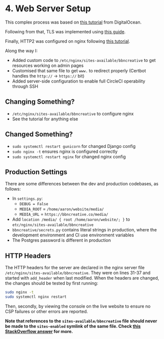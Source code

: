 # 4. Web Server Setup

This complex process was based on [this tutorial](https://www.digitalocean.com/community/tutorials/how-to-set-up-django-with-postgres-nginx-and-gunicorn-on-ubuntu-18-04) from DigitalOcean.

Following from that, TLS was implemented using [this guide](https://www.digitalocean.com/community/tutorials/how-to-secure-nginx-with-let-s-encrypt-on-ubuntu-18-04).

Finally, HTTP2 was configured on nginx following [this tutorial](https://www.digitalocean.com/community/tutorials/how-to-set-up-nginx-with-http-2-support-on-ubuntu-18-04#step-1-%E2%80%94-enabling-http2-support).

Along the way I:

- Added custom code to `/etc/nginx/sites-available/bbncreative` to get resources working on admin pages
- Customised that same file to get `www.` to redirect properly (Certbot handles the `http://` -> `https://` bit)
- Added server-side configuration to enable full CircleCI operability through SSH

## Changing Something?

- `/etc/nginx/sites-available/bbncreative` to configure nginx
- See the tutorial for anything else

## Changed Something?

- `sudo systemctl restart gunicorn` for changed Django config
- `sudo nginx -t` ensures nginx is configured correctly
- `sudo systemctl restart nginx` for changed nginx config

## Production Settings

There are some differences between the dev and production codebases, as follows:

- In `settings.py`:
  - `DEBUG = False`
  - `MEDIA_ROOT` = `/home/aaron/website/media/`
  - `MEDIA_URL` = `https://bbncreative.co/media/`
- Add `location /media/ { root /home/aaron/website/; }` to `etc/nginx/sites-available/bbncreative`
- `bbncreative/secrets.py` contains literal strings in production, where the development environment and CI use environment variables
- The Postgres password is different in production

## HTTP Headers

The HTTP headers for the server are declared in the nginx server file `/etc/nginx/sites-available/bbncreative`. They were on lines 31-37 and started with `add_header` when last modified.
When the headers are changed, the changes should be tested by first running:

```bash
sudo nginx -t
sudo systemctl nginx restart
```

Then, secondly, by viewing the console on the live website to ensure no CSP failures or other errors are reported.

**Note that references to the `sites-available/bbncreative` file should never be made to the `sites-enabled` symlink of the same file. Check [this StackOverflow answer](https://stackoverflow.com/questions/21812360/what-is-the-difference-between-sites-enabled-and-sites-available-directory) for more.**
